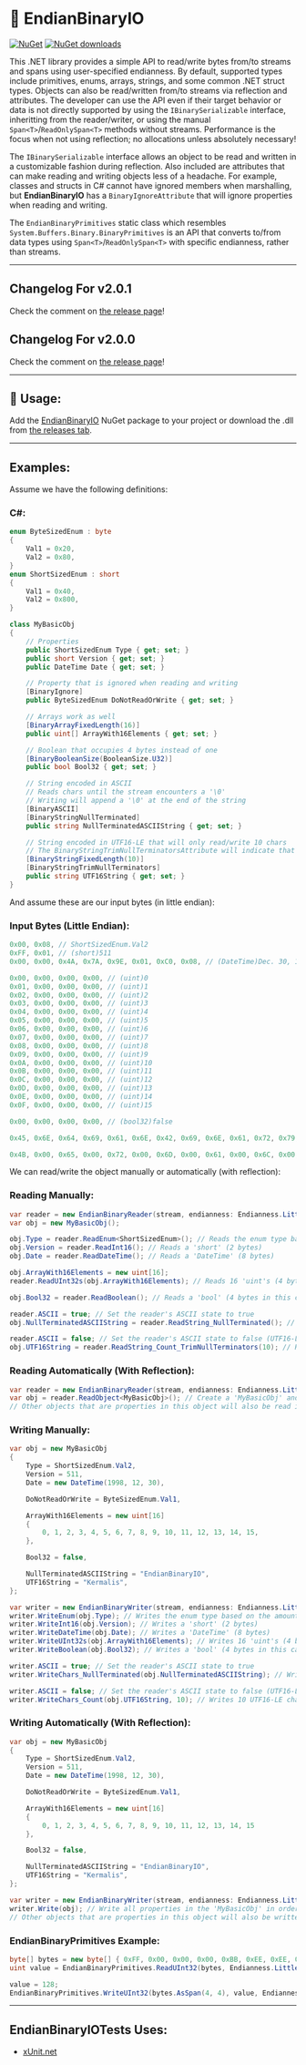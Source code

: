 ﻿# 📖 EndianBinaryIO

[![NuGet](https://img.shields.io/nuget/v/EndianBinaryIO.svg)](https://www.nuget.org/packages/EndianBinaryIO)
[![NuGet downloads](https://img.shields.io/nuget/dt/EndianBinaryIO)](https://www.nuget.org/packages/EndianBinaryIO)

This .NET library provides a simple API to read/write bytes from/to streams and spans using user-specified endianness.
By default, supported types include primitives, enums, arrays, strings, and some common .NET struct types.
Objects can also be read/written from/to streams via reflection and attributes.
The developer can use the API even if their target behavior or data is not directly supported by using the `IBinarySerializable` interface, inheritting from the reader/writer, or using the manual `Span<T>`/`ReadOnlySpan<T>` methods without streams.
Performance is the focus when not using reflection; no allocations unless absolutely necessary!

The `IBinarySerializable` interface allows an object to be read and written in a customizable fashion during reflection.
Also included are attributes that can make reading and writing objects less of a headache.
For example, classes and structs in C# cannot have ignored members when marshalling, but **EndianBinaryIO** has a `BinaryIgnoreAttribute` that will ignore properties when reading and writing.

The `EndianBinaryPrimitives` static class which resembles `System.Buffers.Binary.BinaryPrimitives` is an API that converts to/from data types using `Span<T>`/`ReadOnlySpan<T>` with specific endianness, rather than streams.

----
## Changelog For v2.0.1
Check the comment on [the release page](https://github.com/Kermalis/EndianBinaryIO/releases/tag/v2.0.1)!

## Changelog For v2.0.0
Check the comment on [the release page](https://github.com/Kermalis/EndianBinaryIO/releases/tag/v2.0.0)!

----
## 🚀 Usage:
Add the [EndianBinaryIO](https://www.nuget.org/packages/EndianBinaryIO) NuGet package to your project or download the .dll from [the releases tab](https://github.com/Kermalis/EndianBinaryIO/releases).

----
## Examples:
Assume we have the following definitions:
### C#:
```cs
enum ByteSizedEnum : byte
{
	Val1 = 0x20,
	Val2 = 0x80,
}
enum ShortSizedEnum : short
{
	Val1 = 0x40,
	Val2 = 0x800,
}

class MyBasicObj
{
	// Properties
	public ShortSizedEnum Type { get; set; }
	public short Version { get; set; }
	public DateTime Date { get; set; }

	// Property that is ignored when reading and writing
	[BinaryIgnore]
	public ByteSizedEnum DoNotReadOrWrite { get; set; }

	// Arrays work as well
	[BinaryArrayFixedLength(16)]
	public uint[] ArrayWith16Elements { get; set; }

	// Boolean that occupies 4 bytes instead of one
	[BinaryBooleanSize(BooleanSize.U32)]
	public bool Bool32 { get; set; }

	// String encoded in ASCII
	// Reads chars until the stream encounters a '\0'
	// Writing will append a '\0' at the end of the string
	[BinaryASCII]
	[BinaryStringNullTerminated]
	public string NullTerminatedASCIIString { get; set; }

	// String encoded in UTF16-LE that will only read/write 10 chars
	// The BinaryStringTrimNullTerminatorsAttribute will indicate that every char from the first \0 will be removed from the string. This attribute also works with char arrays
	[BinaryStringFixedLength(10)]
	[BinaryStringTrimNullTerminators]
	public string UTF16String { get; set; }
}
```
And assume these are our input bytes (in little endian):
### Input Bytes (Little Endian):
```cs
0x00, 0x08, // ShortSizedEnum.Val2
0xFF, 0x01, // (short)511
0x00, 0x00, 0x4A, 0x7A, 0x9E, 0x01, 0xC0, 0x08, // (DateTime)Dec. 30, 1998

0x00, 0x00, 0x00, 0x00, // (uint)0
0x01, 0x00, 0x00, 0x00, // (uint)1
0x02, 0x00, 0x00, 0x00, // (uint)2
0x03, 0x00, 0x00, 0x00, // (uint)3
0x04, 0x00, 0x00, 0x00, // (uint)4
0x05, 0x00, 0x00, 0x00, // (uint)5
0x06, 0x00, 0x00, 0x00, // (uint)6
0x07, 0x00, 0x00, 0x00, // (uint)7
0x08, 0x00, 0x00, 0x00, // (uint)8
0x09, 0x00, 0x00, 0x00, // (uint)9
0x0A, 0x00, 0x00, 0x00, // (uint)10
0x0B, 0x00, 0x00, 0x00, // (uint)11
0x0C, 0x00, 0x00, 0x00, // (uint)12
0x0D, 0x00, 0x00, 0x00, // (uint)13
0x0E, 0x00, 0x00, 0x00, // (uint)14
0x0F, 0x00, 0x00, 0x00, // (uint)15

0x00, 0x00, 0x00, 0x00, // (bool32)false

0x45, 0x6E, 0x64, 0x69, 0x61, 0x6E, 0x42, 0x69, 0x6E, 0x61, 0x72, 0x79, 0x49, 0x4F, 0x00, // (ASCII)"EndianBinaryIO\0"

0x4B, 0x00, 0x65, 0x00, 0x72, 0x00, 0x6D, 0x00, 0x61, 0x00, 0x6C, 0x00, 0x69, 0x00, 0x73, 0x00, 0x00, 0x00, 0x00, 0x00, // (UTF16-LE)"Kermalis\0\0"
```

We can read/write the object manually or automatically (with reflection):
### Reading Manually:
```cs
var reader = new EndianBinaryReader(stream, endianness: Endianness.LittleEndian, booleanSize: BooleanSize.U32);
var obj = new MyBasicObj();

obj.Type = reader.ReadEnum<ShortSizedEnum>(); // Reads the enum type based on the amount of bytes of the enum's underlying type (short/2 in this case)
obj.Version = reader.ReadInt16(); // Reads a 'short' (2 bytes)
obj.Date = reader.ReadDateTime(); // Reads a 'DateTime' (8 bytes)

obj.ArrayWith16Elements = new uint[16];
reader.ReadUInt32s(obj.ArrayWith16Elements); // Reads 16 'uint's (4 bytes each)

obj.Bool32 = reader.ReadBoolean(); // Reads a 'bool' (4 bytes in this case, since the reader's current bool state is BooleanSize.U32)

reader.ASCII = true; // Set the reader's ASCII state to true
obj.NullTerminatedASCIIString = reader.ReadString_NullTerminated(); // Reads ASCII chars until a '\0' is read, then returns a 'string'

reader.ASCII = false; // Set the reader's ASCII state to false (UTF16-LE)
obj.UTF16String = reader.ReadString_Count_TrimNullTerminators(10); // Reads 10 UTF16-LE chars as a 'string' with the '\0's removed
```
### Reading Automatically (With Reflection):
```cs
var reader = new EndianBinaryReader(stream, endianness: Endianness.LittleEndian);
var obj = reader.ReadObject<MyBasicObj>(); // Create a 'MyBasicObj' and read all properties in order, ignoring any with a 'BinaryIgnoreAttribute'
// Other objects that are properties in this object will also be read in the same way recursively
```

### Writing Manually:
```cs
var obj = new MyBasicObj
{
	Type = ShortSizedEnum.Val2,
	Version = 511,
	Date = new DateTime(1998, 12, 30),

	DoNotReadOrWrite = ByteSizedEnum.Val1,

	ArrayWith16Elements = new uint[16]
	{
		0, 1, 2, 3, 4, 5, 6, 7, 8, 9, 10, 11, 12, 13, 14, 15,
	},

	Bool32 = false,

	NullTerminatedASCIIString = "EndianBinaryIO",
	UTF16String = "Kermalis",
};

var writer = new EndianBinaryWriter(stream, endianness: Endianness.LittleEndian, booleanSize: BooleanSize.U32);
writer.WriteEnum(obj.Type); // Writes the enum type based on the amount of bytes of the enum's underlying type (short/2 in this case)
writer.WriteInt16(obj.Version); // Writes a 'short' (2 bytes)
writer.WriteDateTime(obj.Date); // Writes a 'DateTime' (8 bytes)
writer.WriteUInt32s(obj.ArrayWith16Elements); // Writes 16 'uint's (4 bytes each)
writer.WriteBoolean(obj.Bool32); // Writes a 'bool' (4 bytes in this case, since the reader's current bool state is BooleanSize.U32)

writer.ASCII = true; // Set the reader's ASCII state to true
writer.WriteChars_NullTerminated(obj.NullTerminatedASCIIString); // Writes the chars in the 'string' as ASCII and appends a '\0' at the end

writer.ASCII = false; // Set the reader's ASCII state to false (UTF16-LE)
writer.WriteChars_Count(obj.UTF16String, 10); // Writes 10 UTF16-LE chars as a 'string'. If the string has more than 10 chars, it is truncated; if it has less, it is padded with '\0'
```
### Writing Automatically (With Reflection):
```cs
var obj = new MyBasicObj
{
	Type = ShortSizedEnum.Val2,
	Version = 511,
	Date = new DateTime(1998, 12, 30),

	DoNotReadOrWrite = ByteSizedEnum.Val1,

	ArrayWith16Elements = new uint[16]
	{
		0, 1, 2, 3, 4, 5, 6, 7, 8, 9, 10, 11, 12, 13, 14, 15
	},

	Bool32 = false,

	NullTerminatedASCIIString = "EndianBinaryIO",
	UTF16String = "Kermalis",
};

var writer = new EndianBinaryWriter(stream, endianness: Endianness.LittleEndian);
writer.Write(obj); // Write all properties in the 'MyBasicObj' in order, ignoring any with a 'BinaryIgnoreAttribute'
// Other objects that are properties in this object will also be written in the same way recursively
```

### EndianBinaryPrimitives Example:
```cs
byte[] bytes = new byte[] { 0xFF, 0x00, 0x00, 0x00, 0xBB, 0xEE, 0xEE, 0xFF };
uint value = EndianBinaryPrimitives.ReadUInt32(bytes, Endianness.LittleEndian); // Will return 255

value = 128;
EndianBinaryPrimitives.WriteUInt32(bytes.AsSpan(4, 4), value, Endianness.LittleEndian); // bytes is now { 0xFF, 0x00, 0x00, 0x00, 0x80, 0x00, 0x00, 0x00 }
```

----
## EndianBinaryIOTests Uses:
* [xUnit.net](https://github.com/xunit/xunit)